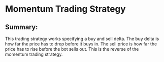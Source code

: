 # Momentum Trading Strategy 

## Summary: 
This trading strategy works specifying a buy and sell delta. The buy delta is how far the price has to drop before it buys in. The sell price is how far the price has to rise before the bot sells out. This is the reverse of the momentum trading strategy.